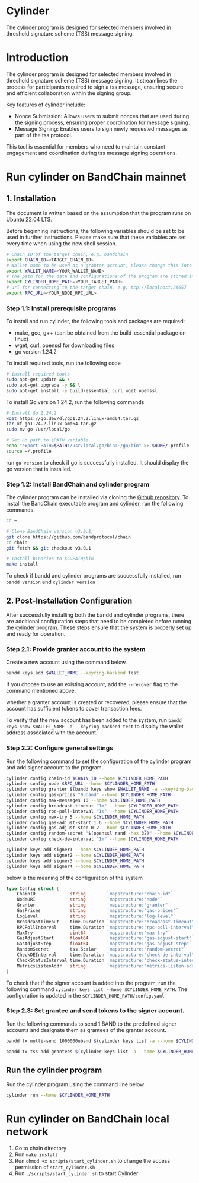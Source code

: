 # Cylinder

The cylinder program is designed for selected members involved in threshold signature scheme (TSS) message signing.

# Introduction

The cylinder program is designed for selected members involved in threshold signature scheme (TSS) message signing. It streamlines the process for participants required to sign a tss message, ensuring secure and efficient collaboration within the signing group.

Key features of cylinder include:

- Nonce Submission: Allows users to submit nonces that are used during the signing process, ensuring proper coordination for message signing.
- Message Signing: Enables users to sign newly requested messages as part of the tss protocol.

This tool is essential for members who need to maintain constant engagement and coordination during tss message signing operations.

# Run cylinder on BandChain mainnet

## 1. Installation

The document is written based on the assumption that the program runs on Ubuntu 22.04 LTS.

Before beginning instructions, the following variables should be set to be used in further instructions. Please make sure that these variables are set every time when using the new shell session.

```sh
# Chain ID of the target chain, e.g. bandchain
export CHAIN_ID=<TARGET_CHAIN_ID>
# Wallet name to be used as a granter account, please change this into your name (no whitespace).
export WALLET_NAME=<YOUR_WALLET_NAME>
# The path for the data and configurations of the program are stored in, e.g. $HOME/.cylinder-account1
export CYLINDER_HOME_PATH=<YOUR_TARGET_PATH>
# url for connecting to the target chain, e.g. tcp://localhost:26657
export RPC_URL=<YOUR_NODE_RPC_URL>
```

### Step 1.1: Install prerequisite programs

To install and run cylinder, the following tools and packages are required:

- make, gcc, g++ (can be obtained from the build-essential package on linux)
- wget, curl, openssl for downloading files
- go version 1.24.2

To install required tools, run the following code

```sh
# install required tools
sudo apt-get update && \
sudo apt-get upgrade -y && \
sudo apt-get install -y build-essential curl wget openssl
```

To install Go version 1.24.2, run the following commands

```sh
# Install Go 1.24.2
wget https://go.dev/dl/go1.24.2.linux-amd64.tar.gz
tar xf go1.24.2.linux-amd64.tar.gz
sudo mv go /usr/local/go

# Set Go path to $PATH variable
echo "export PATH=$PATH:/usr/local/go/bin:~/go/bin" >> $HOME/.profile
source ~/.profile
```

run `go version` to check if go is successfully installed. It should display the go version that is installed.

### Step 1.2: Install BandChain and cylinder program

The cylinder program can be installed via cloning the [Github repository](https://github.com/bandprotocol/chain). To install the BandChain executable program and cylinder, run the following commands.

```sh
cd ~

# Clone BandChain version v3.0.1;
git clone https://github.com/bandprotocol/chain
cd chain
git fetch && git checkout v3.0.1

# Install binaries to $GOPATH/bin
make install
```

To check if bandd and cylinder programs are successfully installed, run `bandd version` and `cylinder version`

## 2. Post-Installation Configuration

After successfully installing both the bandd and cylinder programs, there are additional configuration steps that need to be completed before running the cylinder program. These steps ensure that the system is properly set up and ready for operation.

### Step 2.1: Provide granter account to the system

Create a new account using the command below.

```sh
bandd keys add $WALLET_NAME --keyring-backend test
```

If you choose to use an existing account, add the `--recover` flag to the command mentioned above.

whether a granter account is created or recovered, please ensure that the account has sufficient tokens to cover transaction fees.

To verify that the new account has been added to the system, run `bandd keys show $WALLET_NAME -a --keyring-backend test` to display the wallet address associated with the account.

### Step 2.2: Configure general settings

Run the following command to set the configuration of the cylinder program and add signer account to the program.

```sh
cylinder config chain-id $CHAIN_ID --home $CYLINDER_HOME_PATH
cylinder config node $RPC_URL --home $CYLINDER_HOME_PATH
cylinder config granter $(bandd keys show $WALLET_NAME -a --keyring-backend test) --home $CYLINDER_HOME_PATH
cylinder config gas-prices "0uband" --home $CYLINDER_HOME_PATH
cylinder config max-messages 10 --home $CYLINDER_HOME_PATH
cylinder config broadcast-timeout "1m" --home $CYLINDER_HOME_PATH
cylinder config rpc-poll-interval "1s" --home $CYLINDER_HOME_PATH
cylinder config max-try 5 --home $CYLINDER_HOME_PATH
cylinder config gas-adjust-start 1.6 --home $CYLINDER_HOME_PATH
cylinder config gas-adjust-step 0.2 --home $CYLINDER_HOME_PATH
cylinder config random-secret "$(openssl rand -hex 32)" --home $CYLINDER_HOME_PATH
cylinder config check-de-interval "1m" --home $CYLINDER_HOME_PATH

cylinder keys add signer1 --home $CYLINDER_HOME_PATH
cylinder keys add signer2 --home $CYLINDER_HOME_PATH
cylinder keys add signer3 --home $CYLINDER_HOME_PATH
cylinder keys add signer4 --home $CYLINDER_HOME_PATH
```

below is the meaning of the configuration of the system

```go
type Config struct {
	ChainID             string        `mapstructure:"chain-id"`              // ChainID of the target chain
	NodeURI             string        `mapstructure:"node"`                  // Remote RPC URI of BandChain node to connect to
	Granter             string        `mapstructure:"granter"`               // The granter address
	GasPrices           string        `mapstructure:"gas-prices"`            // Gas prices of the transaction
	LogLevel            string        `mapstructure:"log-level"`             // Log level of the logger
	BroadcastTimeout    time.Duration `mapstructure:"broadcast-timeout"`     // The time that cylinder will wait for tx commit
	RPCPollInterval     time.Duration `mapstructure:"rpc-poll-interval"`     // The duration of rpc poll interval
	MaxTry              uint64        `mapstructure:"max-try"`               // The maximum number of tries to submit a report transaction
	GasAdjustStart      float64       `mapstructure:"gas-adjust-start"`      // The start value of gas adjustment
	GasAdjustStep       float64       `mapstructure:"gas-adjust-step"`       // The increment step of gas adjustment
	RandomSecret        tss.Scalar    `mapstructure:"random-secret"`         // The secret value that is used for random D,E
	CheckDEInterval     time.Duration `mapstructure:"check-de-interval"`     // The interval for updating DE
	CheckStatusInterval time.Duration `mapstructure:"check-status-interval"` // The interval for checking the status of the member
	MetricsListenAddr   string        `mapstructure:"metrics-listen-addr"`   // Address to use for metrics server
}
```

To check that if the signer account is added into the program, run the following command
`cylinder keys list --home $CYLINDER_HOME_PATH`. The configuration is updated in the `$CYLINDER_HOME_PATH/config.yaml`

### Step 2.3: Set grantee and send tokens to the signer account.

Run the following commands to send 1 BAND to the predefined signer accounts and designate them as grantees of the granter account.

```sh
bandd tx multi-send 1000000uband $(cylinder keys list -a --home $CYLINDER_HOME_PATH) --gas-prices 0.0025uband --keyring-backend test --chain-id $CHAIN_ID --from $WALLET_NAME -b sync -y --node $RPC_URL

bandd tx tss add-grantees $(cylinder keys list -a --home $CYLINDER_HOME_PATH) --gas-prices 0.0025uband --keyring-backend test --chain-id $CHAIN_ID --gas 350000 --from $WALLET_NAME -b sync -y --node $RPC_URL
```

## Run the cylinder program

Run the cylinder program using the command line below

```sh
cylinder run --home $CYLINDER_HOME_PATH
```

# Run cylinder on BandChain local network

1. Go to chain directory
2. Run `make install`
3. Run `chmod +x scripts/start_cylinder.sh` to change the access permission of `start_cylinder.sh`
4. Run `./scripts/start_cylinder.sh` to start Cylinder
